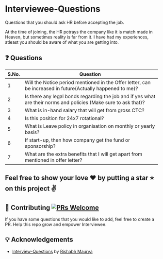﻿# Interviewee-Questions
Questions that you should ask HR before accepting the job.

At the time of joining, the HR potrays the company like it is match made in Heaven, but sometimes reality is far from it. I have had my experiences, atleast you should be aware of what you are getting into.

## :question: Questions

| S.No. |Question |
|---|---|
| 1 | Will the Notice period mentioned in the Offer letter, can be increased in future(Actually happened to me)? |
| 2 | Is there any legal bonds regarding the job and if yes what are their norms and policies (Make sure to ask that)? |
| 3 | What is in-hand salary that will get from gross CTC? |
| 4 | Is this position for 24x7 rotational? |
| 5 | What is Leave policy in organisation on monthly or yearly basis? |
| 6 | If start-up, then how company get the fund or sponsorship? |
| 7 | What are the extra benefits that I will get apart from mentioned in offer letter? |

## Feel free to show your love :heart: by putting a star :star: on this project :v: 

## 🤝 Contributing [![PRs Welcome](https://img.shields.io/badge/PRs-welcome-brightgreen.svg?style=flat-square)](http://makeapullrequest.com) 

If you have some questions that you would like to add, feel free to create a PR. Help this repo grow and empower Interviewee.

## :bulb: Acknowledgements

* [Interview-Questions](https://github.com/rishabh115/Interview-Questions) by [Rishabh Maurya](https://github.com/rishabh115)
